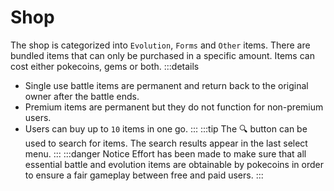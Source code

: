 # Shop

The shop is categorized into `Evolution`, `Forms` and `Other` items. There are bundled items that can only be purchased in a specific amount. Items can cost either pokecoins, gems or both.
:::details
- Single use battle items are permanent and return back to the original owner after the battle ends.
- Premium items are permanent but they do not function for non-premium users.
- Users can buy up to `10` items in one go.
:::
:::tip
The 🔍 button can be used to search for items. The search results appear in the last select menu.
:::
:::danger Notice
Effort has been made to make sure that all essential battle and evolution items are obtainable by pokecoins in order to ensure a fair gameplay between free and paid users.
:::